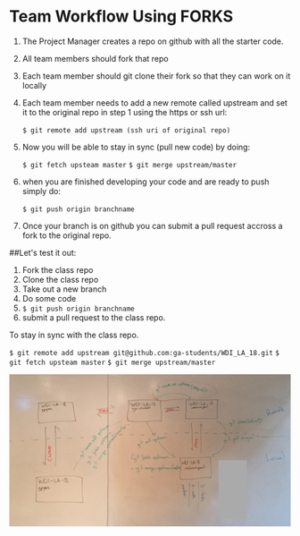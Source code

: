 # Team Workflow Using FORKS

1. The Project Manager creates a repo on github with all the starter code.

2. All team members should fork that repo

3. Each team member should git clone their fork so that they can work on it locally

4. Each team member needs to add a new remote called upstream and set it to the original repo in step 1 using the https or ssh url:

	`$ git remote add upstream (ssh uri of original repo)` 

5. Now you will be able to stay in sync (pull new code) by doing:

	`$ git fetch upsteam master`
	`$ git merge upstream/master`

6. when you are finished developing your code and are ready to push simply do:

	`$ git push origin branchname`

7. Once your branch is on github you can submit a pull request accross a fork to the original repo. 



##Let's test it out:

1. Fork the class repo
2. Clone the class repo
3. Take out a new branch
4. Do some code
5. `$ git push origin branchname`
6. submit a pull request to the class repo. 

To stay in sync with the class repo.

`$ git remote add upstream git@github.com:ga-students/WDI_LA_18.git`
`$ git fetch upsteam master`
`$ git merge upstream/master`

![](git-team-workflow.JPG)


